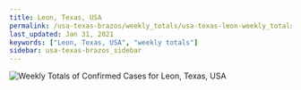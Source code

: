 ```yaml
---
title: Leon, Texas, USA
permalink: /usa-texas-brazos/weekly_totals/usa-texas-leon-weekly_totals.html
last_updated: Jan 31, 2021
keywords: ["Leon, Texas, USA", "weekly totals"]
sidebar: usa-texas-brazos_sidebar
---
```


![Weekly Totals of Confirmed Cases for Leon, Texas, USA](/covid_tracker/images/graphs/usa-texas-leon-weekly_totals_graph.png)
